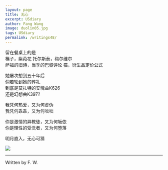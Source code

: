 ```yaml
---
layout: page
title: 无心 
excerpt: USdiary
author: Fang Wang
image: duolin05.jpg
tags: USdiary
permalink: /writings48/
---
```




留在餐桌上的是    
榛子，紫菀花
托尔斯泰，梅尔维尔     
萨福的旧诗，当季的巴黎评论
猫，衍生品定价公式    

她屡次想到五十年后    
倘若轮到她的葬礼   
到底是莫扎特的安魂曲K626    
还是幻想曲K397?

我凭何热爱，又为何虚伪    
我凭何乖乖，又为何咄咄

你是激情的异教徒，又为何皈依   
你是理性的受洗者，又为何堕落

明月直入，无心可猜



![]({{site.baseurl}}/img/105.jpg)

****

Written by F. W.
